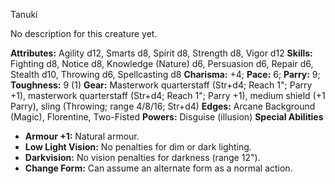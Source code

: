 Tanuki

No description for this creature yet.

**Attributes:** Agility d12, Smarts d8, Spirit d8, Strength d8, Vigor
d12
**Skills:** Fighting d8, Notice d8, Knowledge (Nature) d6, Persuasion
d6, Repair d6, Stealth d10, Throwing d6, Spellcasting d8
**Charisma:** +4; **Pace:** 6; **Parry:** 9; **Toughness:** 9 (1)
**Gear:** Masterwork quarterstaff (Str+d4; Reach 1"; Parry +1),
masterwork quarterstaff (Str+d4; Reach 1"; Parry +1), medium shield (+1
Parry), sling (Throwing; range 4/8/16; Str+d4)
**Edges:** Arcane Background (Magic), Florentine, Two-Fisted
**Powers:** Disguise (illusion)
**Special Abilities**
- **Armour +1:** Natural armour.
- **Low Light Vision:** No penalties for dim or dark lighting.
- **Darkvision:** No vision penalties for darkness (range 12").
- **Change Form:** Can assume an alternate form as a normal action.

